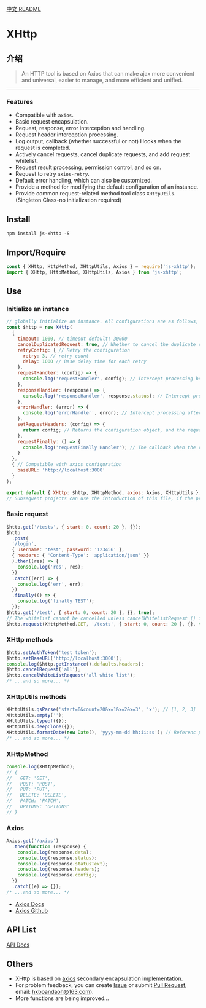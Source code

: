 [中文 README](https://github.com/pandaoh/js-xhttp)

# XHttp

## 介绍

> An HTTP tool is based on Axios that can make ajax more convenient and universal, easier to manage, and more efficient and unified.

-----

### Features

* Compatible with `axios`.
* Basic request encapsulation.
* Request, response, error interception and handling.
* Request header interception processing.
* Log output, callback (whether successful or not) Hooks when the request is completed.
* Actively cancel requests, cancel duplicate requests, and add request whitelist.
* Request result processing, permission control, and so on.
* Request to retry `axios-retry`.
* Default error handling, which can also be customized.
* Provide a method for modifying the default configuration of an instance.
* Provide common request-related method tool class `XHttpUtils`. (Singleton Class-no initialization required)

## Install

```shell
npm install js-xhttp -S
```

## Import/Require

```javascript
const { XHttp, HttpMethod, XHttpUtils, Axios } = require('js-xhttp');
import { XHttp, HttpMethod, XHttpUtils, Axios } from 'js-xhttp';
```

## Use

### Initialize an instance

```javascript
// globally initialize an instance. All configurations are as follows, all optional parameters. You can also new XHttp (); initialize directly.
const $http = new XHttp(
  {
    timeout: 1000, // timeout default: 30000
    cancelDuplicatedRequest: true, // Whether to cancel the duplicate request default: true
    retryConfig: { // Retry the configuration
      retry: 3, // retry count
      delay: 1000 // Base delay time for each retry
    },
    requestHandler: (config) => {
      console.log('requestHandler', config); // Intercept processing before request
    },
    responseHandler: (response) => {
      console.log('responseHandler', response.status); // Intercept processing after response
    },
    errorHandler: (error) => {
      console.log('errorHandler', error); // Intercept processing after error
    },
    setRequestHeaders: (config) => {
      return config; // Returns the configuration object, and the request header can be modified. For example, an object is returned, otherwise an error will be thrown.
    },
    requestFinally: () => {
      console.log('requestFinally Handler'); // The callback when the request is completed, regardless of the result.
    }
  },
  { // Compatible with axios configuration
    baseURL: 'http://localhost:3000'
  }
);

export default { XHttp: $http, XHttpMethod, axios: Axios, XHttpUtils };
// Subsequent projects can use the introduction of this file, if the project has already used axios, can also be compatible with the use.
```

### Basic request

```javascript
$http.get('/tests', { start: 0, count: 20 }, {});
$http
  .post(
  '/login',
  { username: 'test', password: '123456' },
  { headers: { 'Content-Type': 'application/json' }}
  ).then((res) => {
    console.log('res', res);
  })
  .catch((err) => {
    console.log('err', err);
  })
  .finally(() => {
    console.log('finally TEST');
  });
$http.get('/test', { start: 0, count: 20 }, {}, true); 
// The whitelist cannot be cancelled unless cancelWhiteListRequest () is called
$http.request(XHttpMethod.GET, '/tests', { start: 0, count: 20 }, {}, true);
```

### XHttp methods

```javascript
$http.setAuthToken('test token');
$http.setBaseURL('http://localhost:3000');
console.log($http.getInstance().defaults.headers);
$http.cancelRequest('all');
$http.cancelWhiteListRequest('all white list');
/* ...and so more... */
```

### XHttpUtils methods

```javascript
XHttpUtils.qsParse('start=0&count=20&x=1&x=2&x=3', 'x'); // [1, 2, 3]
XHttpUtils.empty('');
XHttpUtils.typeof({});
XHttpUtils.deepClone({});
XHttpUtils.formatDate(new Date(), 'yyyy-mm-dd hh:ii:ss'); // Referenc php
/* ...and so more... */
```

### XHttpMethod

```javascript
console.log(XHttpMethod);
// {
//   GET: 'GET',
//   POST: 'POST',
//   PUT: 'PUT',
//   DELETE: 'DELETE',
//   PATCH: 'PATCH',
//   OPTIONS: 'OPTIONS'
// }
```

### Axios

```javascript
Axios.get('/axios')
  .then(function (response) {
    console.log(response.data);
    console.log(response.status);
    console.log(response.statusText);
    console.log(response.headers);
    console.log(response.config);
  })
  .catch((e) => {});
/* ...and so more... */
```

* [Axios Docs](https://www.axios-http.cn/docs/intro)
* [Axios Github](https://github.com/axios/axios)

## API List

[API Docs](https://github.com/pandaoh/js-xhttp/blob/master/docs/README.md)

## Others

* XHttp is based on [axios](https://github.com/axios/axios) secondary encapsulation implementation.
* For problem feedback, you can create [Issue](https://github.com/pandaoh/js-xhttp/issues) or submit [Pull Request](https://github.com/pandaoh/js-xhttp/pulls), email: [hxbpandaoh@163.com](mailto:hxbpandaoh@163.com)).
* More functions are being improved...
